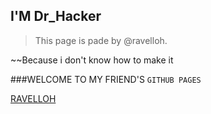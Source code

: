 ## I'M Dr_Hacker

> This page is pade by @ravelloh.

~~Because i don't know how to make it

 ###WELCOME TO MY FRIEND'S `GITHUB PAGES`
 
 [RAVELLOH](HTTPS://ravelloh.js.org)

